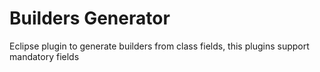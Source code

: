 # Builders Generator
Eclipse plugin to generate builders from class fields, this plugins support mandatory fields
